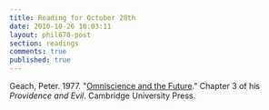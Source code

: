 ```yaml
---
title: Reading for October 28th
date: 2010-10-26 10:03:11
layout: phil670-post
section: readings
comments: true
published: true
---
```


Geach, Peter. 1977. "[Omniscience and the Future](http://people.cohums.ohio-state.edu/sanson7/courses/local/geach1977.pdf)." Chapter 3 of his *Providence and Evil*. Cambridge University Press.
